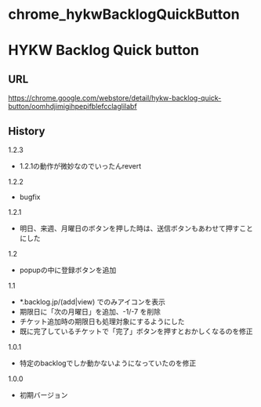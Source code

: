 chrome_hykwBacklogQuickButton
=============================

# HYKW Backlog Quick button
## URL
https://chrome.google.com/webstore/detail/hykw-backlog-quick-button/oomhdjimigihpepifblefcclaglilabf

## History

1.2.3
- 1.2.1の動作が微妙なのでいったんrevert

1.2.2
- bugfix

1.2.1

- 明日、来週、月曜日のボタンを押した時は、送信ボタンもあわせて押すことにした

1.2

- popupの中に登録ボタンを追加

1.1

- *.backlog.jp/(add|view) でのみアイコンを表示
- 期限日に「次の月曜日」を追加、-1/-7 を削除
- チケット追加時の期限日も処理対象にするようにした
- 既に完了しているチケットで「完了」ボタンを押すとおかしくなるのを修正

1.0.1

- 特定のbacklogでしか動かないようになっていたのを修正

1.0.0

- 初期バージョン
